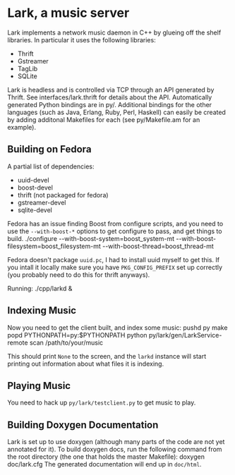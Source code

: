 Lark, a music server
====================

Lark implements a network music daemon in C++ by glueing off the shelf
libraries.  In particular it uses the following libraries:

 * Thrift
 * Gstreamer
 * TagLib
 * SQLite

Lark is headless and is controlled via TCP through an API generated by Thrift.
See interfaces/lark.thrift for details about the API.   Automatically generated
Python bindings are in py/.  Additional bindings for the other languages (such
as Java, Erlang, Ruby, Perl, Haskell) can easily be created by adding additonal
Makefiles for each (see py/Makefile.am for an example).

Building on Fedora
------------------

A partial list of dependencies:

* uuid-devel
* boost-devel
* thrift (not packaged for fedora)
* gstreamer-devel
* sqlite-devel

Fedora has an issue finding Boost from configure scripts, and you need to use
the `--with-boost-*` options to get configure to pass, and get things to build.
    ./configure --with-boost-system=boost_system-mt --with-boost-filesystem=boost_filesystem-mt --with-boost-thread=boost_thread-mt

Fedora doesn't package `uuid.pc`, I had to install uuid myself to get this. If
you intall it locally make sure you have `PKG_CONFIG_PREFIX` set up correctly
(you probably need to do this for thrift anyways).

Running:
    ./cpp/larkd &

Indexing Music
--------------

Now you need to get the client built, and index some music:
    pushd py
    make
    popd
    PYTHONPATH=py:$PYTHONPATH python py/lark/gen/LarkService-remote scan /path/to/your/music

This should print `None` to the screen, and the `larkd` instance will start
printing out information about what files it is indexing.

Playing Music
-------------

You need to hack up `py/lark/testclient.py` to get music to play.

Building Doxygen Documentation
------------------------------

Lark is set up to use doxygen (although many parts of the code are not yet
annotated for it). To build doxygen docs, run the following command from the
root directory (the one that holds the master Makefile):
    doxygen doc/lark.cfg
The generated documentation will end up in `doc/html`.
